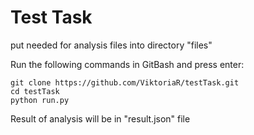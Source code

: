 # Test Task

put needed for analysis files into directory "files" 

Run the following commands in GitBash and press enter:

    git clone https://github.com/ViktoriaR/testTask.git
    cd testTask
    python run.py

Result of analysis will be in "result.json" file
